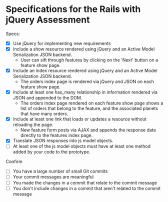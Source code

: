 # Specifications for the Rails with jQuery Assessment

Specs:
- [x] Use jQuery for implementing new requirements
- [x] Include a show resource rendered using jQuery and an Active Model Serialization JSON backend.
	- User can sift through features by clicking on the 'Next' button on a feature show page.
- [x] Include an index resource rendered using jQuery and an Active Model Serialization JSON backend.
	- The orders index page is rendered via jQuery and JSON on each feature show page.
- [x] Include at least one has_many relationship in information rendered via JSON and appended to the DOM.
	- The orders index page rendered on each feature show page shows a list of orders that belong to the feature, and the associated planets that have many orders.
- [x] Include at least one link that loads or updates a resource without reloading the page.
	- New feature form posts via AJAX and appends the response data directly to the features index page.
- [x] Translate JSON responses into js model objects.
- [ ] At least one of the js model objects must have at least one method added by your code to the prototype.

Confirm
- [ ] You have a large number of small Git commits
- [ ] Your commit messages are meaningful
- [ ] You made the changes in a commit that relate to the commit message
- [ ] You don't include changes in a commit that aren't related to the commit message
